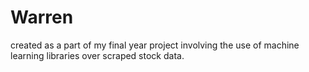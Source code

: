 # Warren
created as a part of my final year project involving the use of machine learning libraries over scraped stock data.
